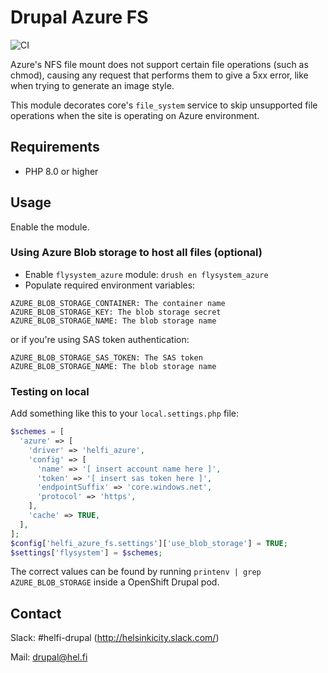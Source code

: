 # Drupal Azure FS

![CI](https://github.com/City-of-Helsinki/drupal-module-helfi-azure-fs/workflows/CI/badge.svg)

Azure's NFS file mount does not support certain file operations (such as chmod), causing any request that performs them to give a 5xx error, like when trying to generate an image style.

This module decorates core's `file_system` service to skip unsupported file operations when the site is operating on Azure environment.

## Requirements

- PHP 8.0 or higher

## Usage

Enable the module.

### Using Azure Blob storage to host all files (optional)

- Enable `flysystem_azure` module: `drush en flysystem_azure`
- Populate required environment variables:
```
AZURE_BLOB_STORAGE_CONTAINER: The container name
AZURE_BLOB_STORAGE_KEY: The blob storage secret
AZURE_BLOB_STORAGE_NAME: The blob storage name
```

or if you're using SAS token authentication:

```
AZURE_BLOB_STORAGE_SAS_TOKEN: The SAS token
AZURE_BLOB_STORAGE_NAME: The blob storage name
```

### Testing on local

Add something like this to your `local.settings.php` file:

```php
$schemes = [
  'azure' => [
    'driver' => 'helfi_azure',
    'config' => [
      'name' => '[ insert account name here ]',
      'token' => '[ insert sas token here ]',
      'endpointSuffix' => 'core.windows.net',
      'protocol' => 'https',
    ],
    'cache' => TRUE,
  ],
];
$config['helfi_azure_fs.settings']['use_blob_storage'] = TRUE;
$settings['flysystem'] = $schemes;
```

The correct values can be found by running `printenv | grep AZURE_BLOB_STORAGE` inside a OpenShift Drupal pod.

## Contact

Slack: #helfi-drupal (http://helsinkicity.slack.com/)

Mail: drupal@hel.fi
